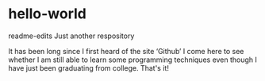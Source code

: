 # hello-world
 readme-edits
Just another respository


It has been long since I first heard of the site ‘Github’
I come here to see whether I am still able to learn some programming techniques even though I have just been graduating from college.
That's it!
